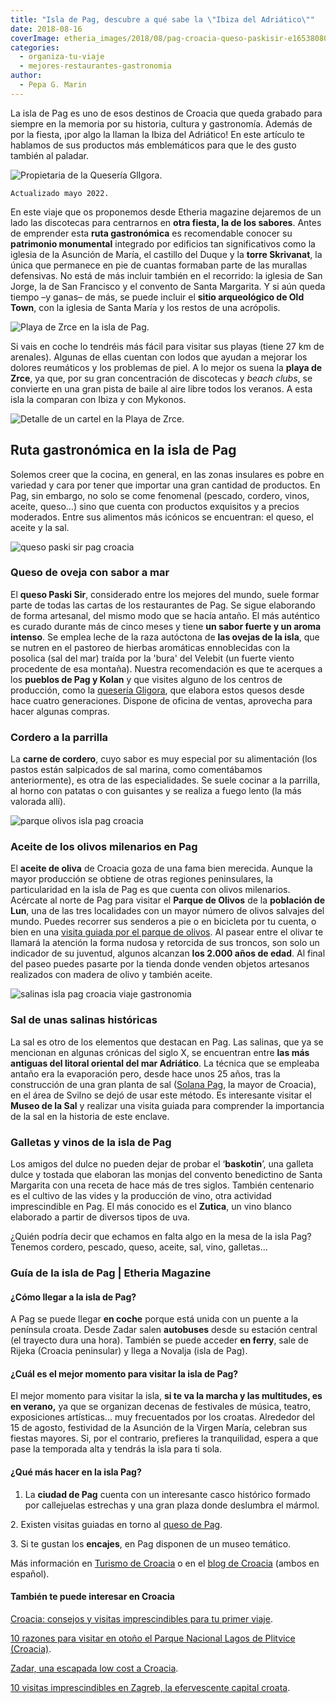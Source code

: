 ```yaml
---
title: "Isla de Pag, descubre a qué sabe la \"Ibiza del Adriático\""
date: 2018-08-16
coverImage: etheria_images/2018/08/pag-croacia-queso-paskisir-e1653808083197.jpg
categories: 
  - organiza-tu-viaje
  - mejores-restaurantes-gastronomia
author: 
  - Pepa G. Marin
---
```


La isla de Pag es uno de esos destinos de Croacia que queda grabado para siempre en la memoria por su historia, cultura y gastronomía. Además de por la fiesta, ¡por algo la llaman la Ibiza del Adriático! En este artículo te hablamos de sus productos más emblemáticos para que le des gusto también al paladar.

![Propietaria de la Quesería GlIgora.](etheria_images/2018/08/quesos-pag-croacia-1024x683.jpg "Quesería GlIgora. © Pepa García")

```
Actualizado mayo 2022.
```

En este viaje que os proponemos desde Etheria magazine dejaremos de un lado las 
discotecas para centrarnos en **otra fiesta, la de los sabores**. Antes de emprender 
esta **ruta gastronómica** es recomendable conocer su **patrimonio monumental** 
integrado por edificios tan significativos como la iglesia de la Asunción de María, el 
castillo del Duque y la **torre Skrivanat**, la única que permanece en pie de cuantas 
formaban parte de las murallas defensivas. No está de más incluir también en el 
recorrido: la iglesia de San Jorge, la de San Francisco y el convento de Santa 
Margarita. Y si aún queda tiempo –y ganas– de más, se puede incluir el **sitio 
arqueológico de Old Town**, con la iglesia de Santa María y los restos de una acrópolis. 

![Playa de Zrce en la isla de Pag.](etheria_images/2018/08/playas-pag-croacia-e1653808067385.jpg "Playa de Zrce (Pag). © Pepa García")

Si vais en coche lo tendréis más fácil para visitar sus playas (tiene 27 km de 
arenales). Algunas de ellas cuentan con lodos que ayudan a mejorar los dolores 
reumáticos y los problemas de piel. A lo mejor os suena la **playa de Zrce**, ya que, 
por su gran concentración de discotecas y _beach clubs_, se convierte en una gran pista 
de baile al aire libre todos los veranos. A esta isla la comparan con Ibiza y con 
Mykonos. 

![Detalle de un cartel en la Playa de Zrce.](etheria_images/2018/08/pag-isla-fiesta-croacia-e1653808075630.jpg "Playa de Zrce. © Pepa García")

## Ruta gastronómica en la isla de Pag

Solemos creer que la cocina, en general, en las zonas insulares es pobre en variedad y 
cara por tener que importar una gran cantidad de productos. En Pag, sin embargo, no solo 
se come fenomenal (pescado, cordero, vinos, aceite, queso...) sino que cuenta con 
productos exquisitos y a precios moderados. Entre sus alimentos más icónicos se 
encuentran: el queso, el aceite y la sal. 

![queso paski sir pag croacia](etheria_images/2018/08/pag-croacia-queso-paskisir-e1653808083197.jpg "Queso de Pag con olivas, una especialidad de la Quesería Gligora. © Pepa García")

### Queso de oveja con sabor a mar

El **queso Paski Sir**, considerado entre los mejores del mundo, suele formar parte de 
todas las cartas de los restaurantes de Pag. Se sigue elaborando de forma artesanal, del 
mismo modo que se hacía antaño. El más auténtico es curado durante más de cinco meses y 
tiene **un sabor fuerte y un aroma intenso**. Se emplea leche de la raza autóctona de 
**las ovejas de la isla**, que se nutren en el pastoreo de hierbas aromáticas 
ennoblecidas con la posolica (sal del mar) traída por la 'bura' del Velebit (un fuerte 
viento procedente de esa montaña). Nuestra recomendación es que te acerques a los 
**pueblos de Pag y Kolan** y que visites alguno de los centros de producción, como la [quesería 
Gligora](http://gligora.com/dairy-croatia/), que elabora estos quesos desde hace cuatro 
generaciones. Dispone de oficina de ventas, aprovecha para hacer algunas compras. 

### Cordero a la parrilla

La **carne de cordero**, cuyo sabor es muy especial por su alimentación (los pastos 
están salpicados de sal marina, como comentábamos anteriormente), es otra de las 
especialidades. Se suele cocinar a la parrilla, al horno con patatas o con guisantes y 
se realiza a fuego lento (la más valorada allí). 

![parque olivos isla pag croacia](etheria_images/2018/08/olivos-isla-pag-croacia-e1560948081714.jpg "Parque de olivos milenarios de Lun. © Pepa García")

### Aceite de los olivos milenarios en Pag

El **aceite de oliva** de Croacia goza de una fama bien merecida. Aunque la mayor 
producción se obtiene de otras regiones peninsulares, la particularidad en la isla de 
Pag es que cuenta con olivos milenarios. Acércate al norte de Pag para visitar el 
**Parque de Olivos** de la **población de Lun**, una de las tres localidades con un 
mayor número de olivos salvajes del mundo. Puedes recorrer sus senderos a pie o en 
bicicleta por tu cuenta, o bien en una [visita guiada por el parque de 
olivos](http://www.visit-pag.com/tours/The-olive-trees-of-Lun/PG-TR-135). Al pasear 
entre el olivar te llamará la atención la forma nudosa y retorcida de sus troncos, son 
solo un indicador de su juventud, algunos alcanzan **los 2.000 años de edad**. Al final 
del paseo puedes pasarte por la tienda donde venden objetos artesanos realizados con 
madera de olivo y también aceite. 

![salinas isla pag croacia viaje gastronomia](etheria_images/2018/08/Salina-pag-viaje-e1561018345122.jpg "Isla de Pag. © Pepa García")

### Sal de unas salinas históricas

La sal es otro de los elementos que destacan en Pag. Las salinas, que ya se mencionan en 
algunas crónicas del siglo X, se encuentran entre **las más antiguas del litoral 
oriental del mar Adriático**. La técnica que se empleaba antaño era la evaporación pero, 
desde hace unos 25 años, tras la construcción de una gran planta de sal ([Solana 
Pag](http://www.solana-pag.hr/), la mayor de Croacia), en el área de Svilno se dejó de 
usar este método. Es interesante visitar el **Museo de la Sal** y realizar una visita 
guiada para comprender la importancia de la sal en la historia de este enclave. 

### Galletas y vinos de la isla de Pag

Los amigos del dulce no pueden dejar de probar el ‘**baskotin**’, una galleta dulce y 
tostada que elaboran las monjas del convento benedictino de Santa Margarita con una 
receta de hace más de tres siglos. También centenario es el cultivo de las vides y la 
producción de vino, otra actividad imprescindible en Pag. El más conocido es el 
**Zutica**, un vino blanco elaborado a partir de diversos tipos de uva. 

¿Quién podría decir que echamos en falta algo en la mesa de la isla Pag? Tenemos 
cordero, pescado, queso, aceite, sal, vino, galletas... 

### Guía de la isla de Pag | Etheria Magazine

#### ¿Cómo llegar a la isla de Pag?

A Pag se puede llegar **en coche** porque está unida con un puente a la península 
croata. Desde Zadar salen **autobuses** desde su estación central (el trayecto dura una 
hora). También se puede acceder **en ferry**, sale de Rijeka (Croacia peninsular) y 
llega a Novalja (isla de Pag). 

#### ¿Cuál es el mejor momento para visitar la isla de Pag?

El mejor momento para visitar la isla, **si te va la marcha y las multitudes, es en 
verano,** ya que se organizan decenas de festivales de música, teatro, exposiciones 
artísticas... muy frecuentados por los croatas. Alrededor del 15 de agosto, festividad 
de la Asunción de la Virgen María, celebran sus fiestas mayores. Si, por el contrario, 
prefieres la tranquilidad, espera a que pase la temporada alta y tendrás la isla para ti 
sola. 

#### ¿Qué más hacer en la isla Pag?

1. La **ciudad de Pag** cuenta con un interesante casco histórico formado por callejuelas estrechas y una gran plaza donde deslumbra el mármol.

2\. Existen visitas guiadas en torno al [queso de 
Pag](http://www.visit-pag.com/tours/pag-cheese/PG-TR-322). 

3\. Si te gustan los **encajes**, en Pag disponen de un museo temático. 

Más información en [Turismo de Croacia](https://croatia.hr/es-ES) o en el [blog de 
Croacia](https://visitacroaciablog.es/pag/) (ambos en español). 

#### También te puede interesar en Croacia

[Croacia: consejos y visitas imprescindibles para tu primer 
viaje](https://etheriamagazine.com/2021/01/22/viaje-a-croacia-como-organizar-que-ver-hacer/). 

[10 razones para visitar en otoño el Parque Nacional Lagos de Plitvice 
(Croacia)](https://etheriamagazine.com/2018/10/05/10-razones-para-visitar-el-p-n-lagos-de-plitvice-croacia/). 

[Zadar, una escapada low cost a 
Croacia](https://etheriamagazine.com/2019/06/21/48-horas-en-zadar-una-escapada-low-cost/). 

[10 visitas imprescindibles en Zagreb, la efervescente capital 
croata](https://etheriamagazine.com/2020/04/24/que-ver-hacer-en-2-3-dias-zagreb-croacia/).
